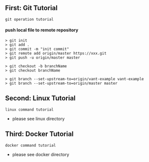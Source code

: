 ## First: Git Tutorial
``` 
git operation tutorial
```

#### push local file to remote repository
``` 
> git init
> git add .
> git commit -m "init commit"
> git remote add origin/master https://xxx.git
> git push -u origin/master master

> git checkout -b branchName
> git checkout branchName

> git branch --set-upstream-to=origin/vant-example vant-example
> git branch --set-upstream-to=origin/master master
```


## Second: Linux Tutorial
``` 
linux command tutorial
```
- please see linux directory


## Third: Docker Tutorial
``` 
docker command tutorial
```
- please see docker directory
